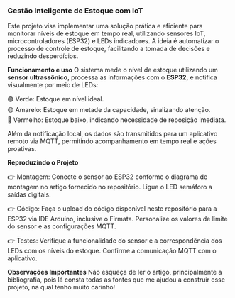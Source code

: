 ### **Gestão Inteligente de Estoque com IoT**
Este projeto visa implementar uma solução prática e eficiente para monitorar níveis de estoque em tempo real, utilizando sensores IoT, microcontroladores (ESP32) e LEDs indicadores. A ideia é automatizar o processo de controle de estoque, facilitando a tomada de decisões e reduzindo desperdícios.

 **Funcionamento e uso**
O sistema mede o nível de estoque utilizando um **sensor ultrassônico**, processa as informações com o **ESP32**, e notifica visualmente por meio de LEDs:  

🟢 Verde: Estoque em nível ideal.  
🟡 Amarelo: Estoque em metade da capacidade, sinalizando atenção.  
🔴 Vermelho: Estoque baixo, indicando necessidade de reposição imediata.  

Além da notificação local, os dados são transmitidos para um aplicativo remoto via MQTT, permitindo acompanhamento em tempo real e ações proativas.  

**Reproduzindo o Projeto**

👉 Montagem: Conecte o sensor ao ESP32 conforme o diagrama de montagem no artigo fornecido no repositório. Ligue o LED semáforo a saídas digitais.

👉 Código: Faça o upload do código disponível neste repositório para a ESP32 via IDE Arduino, inclusive o Firmata. Personalize os valores de limite do sensor e as configurações MQTT.

👉 Testes: Verifique a funcionalidade do sensor e a correspondência dos LEDs com os níveis do estoque. Confirme a comunicação MQTT com o aplicativo.

**Observações Importantes**
Não esqueça de ler o artigo, principalmente a bibliografia, pois lá consta todas as fontes que me ajudou a construir esse projeto, na qual tenho muito carinho!
